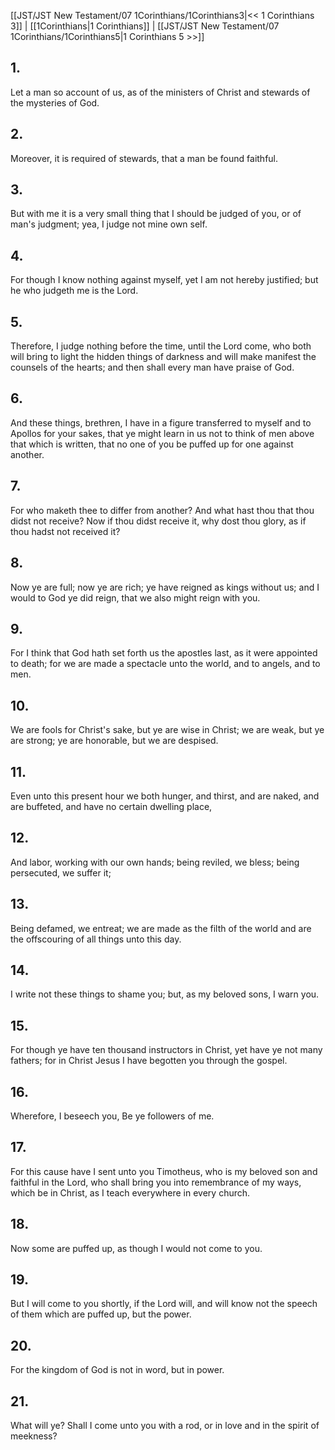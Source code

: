 [[JST/JST New Testament/07 1Corinthians/1Corinthians3|<< 1 Corinthians 3]] | [[1Corinthians|1 Corinthians]] | [[JST/JST New Testament/07 1Corinthians/1Corinthians5|1 Corinthians 5 >>]]
## 1.
Let a man so account of us, as of the ministers of Christ and stewards of the mysteries of God.
## 2.
Moreover, it is required of stewards, that a man be found faithful.
## 3.
But with me it is a very small thing that I should be judged of you, or of man\'s judgment; yea, I judge not mine own self.
## 4.
For though I know nothing against myself, yet I am not hereby justified; but he who judgeth me is the Lord.
## 5.
Therefore, I judge nothing before the time, until the Lord come, who both will bring to light the hidden things of darkness and will make manifest the counsels of the hearts; and then shall every man have praise of God.
## 6.
And these things, brethren, I have in a figure transferred to myself and to Apollos for your sakes, that ye might learn in us not to think of men above that which is written, that no one of you be puffed up for one against another.
## 7.
For who maketh thee to differ from another? And what hast thou that thou didst not receive? Now if thou didst receive it, why dost thou glory, as if thou hadst not received it?
## 8.
Now ye are full; now ye are rich; ye have reigned as kings without us; and I would to God ye did reign, that we also might reign with you.
## 9.
For I think that God hath set forth us the apostles last, as it were appointed to death; for we are made a spectacle unto the world, and to angels, and to men.
## 10.
We are fools for Christ\'s sake, but ye are wise in Christ; we are weak, but ye are strong; ye are honorable, but we are despised.
## 11.
Even unto this present hour we both hunger, and thirst, and are naked, and are buffeted, and have no certain dwelling place,
## 12.
And labor, working with our own hands; being reviled, we bless; being persecuted, we suffer it;
## 13.
Being defamed, we entreat; we are made as the filth of the world and are the offscouring of all things unto this day.
## 14.
I write not these things to shame you; but, as my beloved sons, I warn you.
## 15.
For though ye have ten thousand instructors in Christ, yet have ye not many fathers; for in Christ Jesus I have begotten you through the gospel.
## 16.
Wherefore, I beseech you, Be ye followers of me.
## 17.
For this cause have I sent unto you Timotheus, who is my beloved son and faithful in the Lord, who shall bring you into remembrance of my ways, which be in Christ, as I teach everywhere in every church.
## 18.
Now some are puffed up, as though I would not come to you.
## 19.
But I will come to you shortly, if the Lord will, and will know not the speech of them which are puffed up, but the power.
## 20.
For the kingdom of God is not in word, but in power.
## 21.
What will ye? Shall I come unto you with a rod, or in love and in the spirit of meekness?

